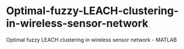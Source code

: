 # Optimal-fuzzy-LEACH-clustering-in-wireless-sensor-network
Optimal fuzzy LEACH clustering in wireless sensor network - MATLAB
